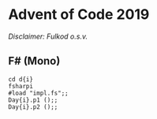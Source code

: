 # Advent of Code 2019

*Disclaimer: Fulkod o.s.v.*

## F# (Mono)

```
cd d{i}
fsharpi
#load "impl.fs";;
Day{i}.p1 ();;
Day{i}.p2 ();;
```
